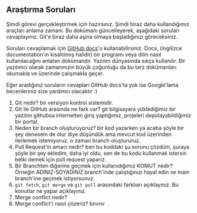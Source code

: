 ## Araştırma Soruları

Şimdi görevi gerçekleştirmek için hazırsınız. Şimdi biraz daha kullandığımız araçları anlama zamanı. Bu dokümanı güncelleyerek, aşağıdaki soruları cevaplayınız. Git'e biraz daha aşina olmaya başladığınızı göreceksiniz. 

Soruları cevaplamak için [GitHub docs](https://docs.github.com/en)'u kullanabilirsiniz. Docs, (ingilizce documentation'ın kısaltılmış halidir) bir programı veya dilin nasıl kullanılacağını anlatan dokümandır. Yazılım dünyasında sıkça kullanılır. Bir yazılımcı olarak zamanınızın büyük çoğunluğu da bu tarz dokümanları okumakla ve üzerinde çalışmakla geçer.

Eğer aradığınız soruların cevapları GitHub docs'ta yok ise Google'lama becerileriniz size yardımcı olacaktır :)

1. Git nedir? bir versiyon kontrol sistemidir.
2. Git ile GitHub arasında ne fark var? git bilgisayara yüklediğimiz bir yazılım githubsa internetten giriş yaptığımız, projeleri depolayabildiğimiz bir portal.
3. Neden bir branch oluşturuyoruz? bir kod yazarken ya acaba şöyle bir şey denesem de olur diye düşündük ama mevcut kod üzerinden ilerlemek istemiyoruz. o zaman branch oluştururuz.
4. Pull Request'in amacı nedir? ben bu koddaki şu sorunu çözdüm, şuraya şöyle bir şey ekledim, daha iyi oldu, sen de bu kodu kullanmak istersin belki demek için pull request yaparız.
5. Bir Branchten diğerine geçmek için kullanıdığımız KOMUT nedir? Örneğin ADINIZ-SOYADINIZ branch'inde çalıştığınızı hayal edin ve main branch'ine geçmek istiyorsunuz.
6. `git fetch`, `git merge` ve `git pull` arasındaki farklıarı açıklayınız. Bu konutlar ne yapar açıklayınız.
7. Merge conflict nedir?
8. Merge conflict'i nasıl çözeriz?
bnvnv